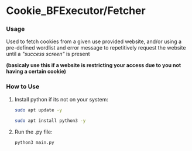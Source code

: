 # Cookie_BFExecutor/Fetcher

### Usage
Used to fetch cookies from a given use provided website, and/or using a pre-defined wordlist and error message to repetitively request the website until a *"success screen"* is present

**(basicaly use this if a website is restricting your access due to you not having a certain cookie)**

### How to Use

1. Install python if its not on your system:
   ```bash
   sudo apt update -y
   ```
   ```bash
   sudo apt install python3 -y 
   ```
   
2. Run the .py file:
   ```bash
   python3 main.py
   ```
